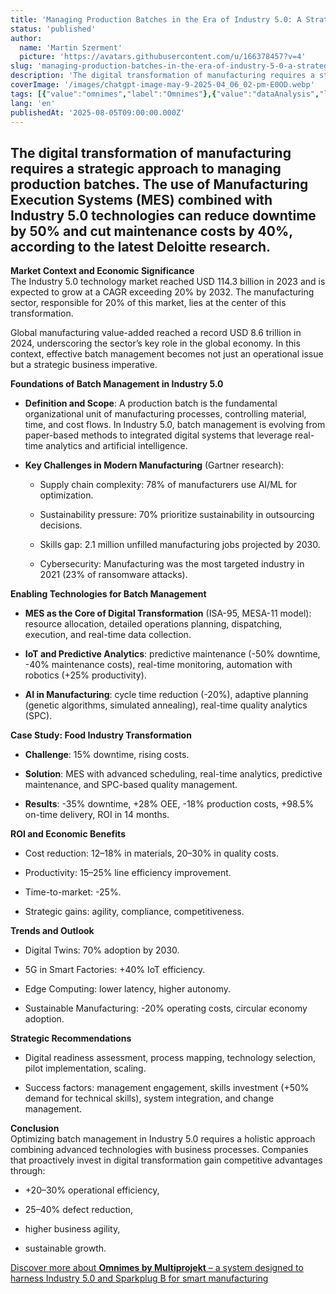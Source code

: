 ```yaml
---
title: 'Managing Production Batches in the Era of Industry 5.0: A Strategic Approach to Digital Transformation in Manufacturing'
status: 'published'
author:
  name: 'Martin Szerment'
  picture: 'https://avatars.githubusercontent.com/u/166378457?v=4'
slug: 'managing-production-batches-in-the-era-of-industry-5-0-a-strategic-approach-to-digital-transformation-in-manufacturing'
description: 'The digital transformation of manufacturing requires a strategic approach to managing production batches. The use of Manufacturing Execution Systems (MES) combined with Industry 5.0 technologies can reduce downtime by 50% and cut maintenance costs by 40%, according to the latest Deloitte research.'
coverImage: '/images/chatgpt-image-may-9-2025-04_06_02-pm-E0OD.webp'
tags: [{"value":"omnimes","label":"Omnimes"},{"value":"dataAnalysis","label":"Data Analysis"}]
lang: 'en'
publishedAt: '2025-08-05T09:00:00.000Z'
---
```


## The digital transformation of manufacturing requires a strategic approach to managing production batches. The use of Manufacturing Execution Systems (MES) combined with Industry 5.0 technologies can reduce downtime by 50% and cut maintenance costs by 40%, according to the latest Deloitte research.

**Market Context and Economic Significance**\
The Industry 5.0 technology market reached USD 114.3 billion in 2023 and is expected to grow at a CAGR exceeding 20% by 2032. The manufacturing sector, responsible for 20% of this market, lies at the center of this transformation.

Global manufacturing value-added reached a record USD 8.6 trillion in 2024, underscoring the sector’s key role in the global economy. In this context, effective batch management becomes not just an operational issue but a strategic business imperative.

**Foundations of Batch Management in Industry 5.0**

- **Definition and Scope**: A production batch is the fundamental organizational unit of manufacturing processes, controlling material, time, and cost flows. In Industry 5.0, batch management is evolving from paper-based methods to integrated digital systems that leverage real-time analytics and artificial intelligence.

- **Key Challenges in Modern Manufacturing** (Gartner research):

  - Supply chain complexity: 78% of manufacturers use AI/ML for optimization.

  - Sustainability pressure: 70% prioritize sustainability in outsourcing decisions.

  - Skills gap: 2.1 million unfilled manufacturing jobs projected by 2030.

  - Cybersecurity: Manufacturing was the most targeted industry in 2021 (23% of ransomware attacks).

**Enabling Technologies for Batch Management**

- **MES as the Core of Digital Transformation** (ISA-95, MESA-11 model): resource allocation, detailed operations planning, dispatching, execution, and real-time data collection.

- **IoT and Predictive Analytics**: predictive maintenance (-50% downtime, -40% maintenance costs), real-time monitoring, automation with robotics (+25% productivity).

- **AI in Manufacturing**: cycle time reduction (-20%), adaptive planning (genetic algorithms, simulated annealing), real-time quality analytics (SPC).

**Case Study: Food Industry Transformation**

- **Challenge**: 15% downtime, rising costs.

- **Solution**: MES with advanced scheduling, real-time analytics, predictive maintenance, and SPC-based quality management.

- **Results**: -35% downtime, +28% OEE, -18% production costs, +98.5% on-time delivery, ROI in 14 months.

**ROI and Economic Benefits**

- Cost reduction: 12–18% in materials, 20–30% in quality costs.

- Productivity: 15–25% line efficiency improvement.

- Time-to-market: -25%.

- Strategic gains: agility, compliance, competitiveness.

**Trends and Outlook**

- Digital Twins: 70% adoption by 2030.

- 5G in Smart Factories: +40% IoT efficiency.

- Edge Computing: lower latency, higher autonomy.

- Sustainable Manufacturing: -20% operating costs, circular economy adoption.

**Strategic Recommendations**

- Digital readiness assessment, process mapping, technology selection, pilot implementation, scaling.

- Success factors: management engagement, skills investment (+50% demand for technical skills), system integration, and change management.

**Conclusion**\
Optimizing batch management in Industry 5.0 requires a holistic approach combining advanced technologies with business processes. Companies that proactively invest in digital transformation gain competitive advantages through:

- +20–30% operational efficiency,

- 25–40% defect reduction,

- higher business agility,

- sustainable growth.

[Discover more about **Omnimes by Multiprojekt** – a system designed to harness Industry 5.0 and Sparkplug B for smart manufacturing](www.omnimes.com)